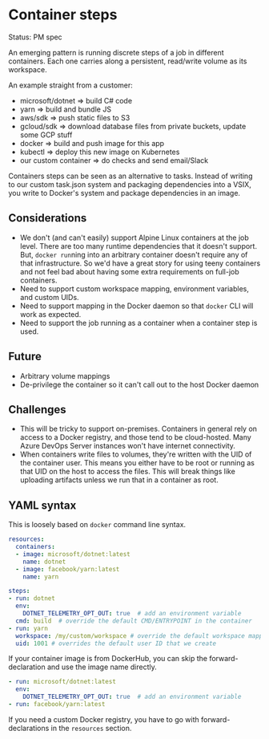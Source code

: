 # Container steps

Status: PM spec

An emerging pattern is running discrete steps of a job in different containers.
Each one carries along a persistent, read/write volume as its workspace.

An example straight from a customer:
-	microsoft/dotnet => build C# code
-	yarn => build and bundle JS
-	aws/sdk => push static files to S3
-	gcloud/sdk => download database files from private buckets, update some GCP stuff
-	docker => build and push image for this app
-	kubectl => deploy this new image on Kubernetes
-	our custom container => do checks and send email/Slack

Containers steps can be seen as an alternative to tasks.
Instead of writing to our custom task.json system and packaging dependencies into a VSIX, you write to Docker's system and package dependencies in an image.

## Considerations
- We don't (and can't easily) support Alpine Linux containers at the job level.
There are too many runtime dependencies that it doesn't support.
But, `docker run`ning into an arbitrary container doesn't require any of that infrastructure.
So we'd have a great story for using teeny containers and not feel bad about having some extra requirements on full-job containers.
- Need to support custom workspace mapping, environment variables, and custom UIDs.
- Need to support mapping in the Docker daemon so that `docker` CLI will work as expected.
- Need to support the job running as a container when a container step is used.

## Future
- Arbitrary volume mappings
- De-privilege the container so it can't call out to the host Docker daemon

## Challenges
- This will be tricky to support on-premises.
Containers in general rely on access to a Docker registry, and those tend to be cloud-hosted.
Many Azure DevOps Server instances won't have internet connectivity.
- When containers write files to volumes, they're written with the UID of the container user.
This means you either have to be root or running as that UID on the host to access the files.
This will break things like uploading artifacts unless we run that in a container as root.

## YAML syntax

This is loosely based on `docker` command line syntax.

```yaml
resources:
  containers:
  - image: microsoft/dotnet:latest
    name: dotnet
  - image: facebook/yarn:latest
    name: yarn

steps:
- run: dotnet
  env:
    DOTNET_TELEMETRY_OPT_OUT: true  # add an environment variable
  cmd: build  # override the default CMD/ENTRYPOINT in the container
- run: yarn
  workspace: /my/custom/workspace # override the default workspace mapping
  uid: 1001 # overrides the default user ID that we create
```

If your container image is from DockerHub, you can skip the forward-declaration and use the image name directly.

```yaml
- run: microsoft/dotnet:latest
  env:
    DOTNET_TELEMETRY_OPT_OUT: true  # add an environment variable
- run: facebook/yarn:latest
```

If you need a custom Docker registry, you have to go with forward-declarations in the `resources` section.
